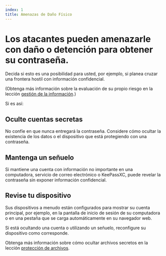 ```yaml
---
index: 1
title: Amenazas de Daño Físico
---
```

# Los atacantes pueden amenazarle con daño o detención para obtener su contraseña.

Decida si esto es una posibilidad para usted, por ejemplo, si planea cruzar una frontera hostil con información confidencial.

(Obtenga más información sobre la evaluación de su propio riesgo en la lección [gestión de la información](umbrella://information/managing-information).)

Si es así:

## Oculte cuentas secretas

No confíe en que nunca entregará la contraseña. Considere cómo ocultar la existencia de los datos o el dispositivo que está protegiendo con una contraseña.

## Mantenga un señuelo

Si mantiene una cuenta con información no importante en una computadora, servicio de correo electrónico o KeePassXC, puede revelar la contraseña sin exponer información confidencial.

## Revise tu dispositivo

Sus dispositivos a menudo están configurados para mostrar su cuenta principal, por ejemplo, en la pantalla de inicio de sesión de su computadora o en una pestaña que se carga automáticamente en su navegador web.

Si está ocultando una cuenta o utilizando un señuelo, reconfigure su dispositivo como corresponde.

Obtenga más información sobre cómo ocultar archivos secretos en la lección [protección de archivos](umbrella://information/protecting-files/advanced).